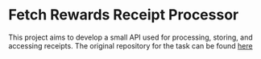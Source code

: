 # Fetch Rewards Receipt Processor

This project aims to develop a small API used for processing, storing, and accessing receipts. The original repository for the task can be found
[here](https://github.com/fetch-rewards/receipt-processor-challenge)